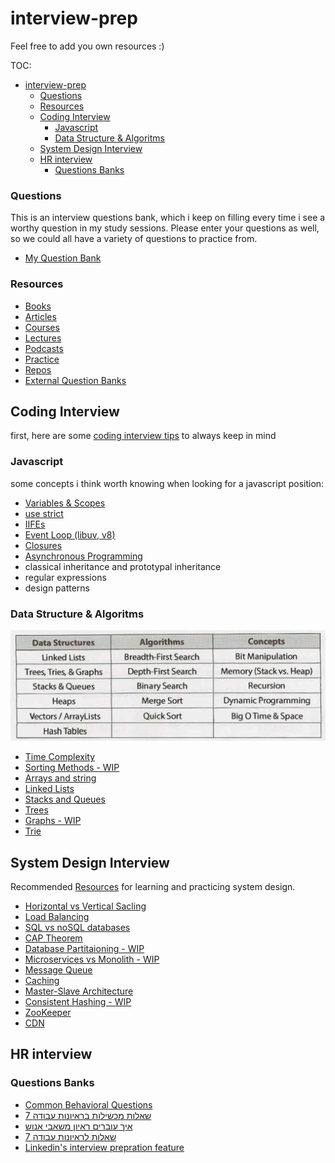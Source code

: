 # interview-prep

Feel free to add you own resources :)

TOC:

- [interview-prep](#interview-prep)
    - [Questions](#questions)
    - [Resources](#resources)
  - [Coding Interview](#coding-interview)
    - [Javascript](#javascript)
    - [Data Structure \& Algoritms](#data-structure--algoritms)
  - [System Design Interview](#system-design-interview)
  - [HR interview](#hr-interview)
    - [Questions Banks](#questions-banks)

### Questions

This is an interview questions bank, which i keep on filling every time i see a worthy question in my study sessions.
Please enter your questions as well, so we could all have a variety of questions to practice from.

- [My Question Bank](question-bank/index.md)

### Resources

- [Books](resources/books.md)
- [Articles](resources/articles.md)
- [Courses](resources/courses.md)
- [Lectures](resources/lectures.md)
- [Podcasts](resources/podcasts.md)
- [Practice](resources/practice.md)
- [Repos](resources/repos.md)
- [External Question Banks](resources/question-banks.md)

## Coding Interview

first, here are some [coding interview tips](coding/coding-questions-tips.md) to always keep in mind

### Javascript

some concepts i think worth knowing when looking for a javascript position:

- [Variables & Scopes](coding/javascript/variables.md)
- [use strict](coding/javascript/strict-mode.md)
- [IIFEs](coding/javascript/IIFE.md)
- [Event Loop (libuv, v8)](coding/javascript/event-loop.md)
- [Closures](coding/javascript/closures.md)
- [Asynchronous Programming](coding/javascript/async-programming.md)
- classical inheritance and prototypal inheritance
- regular expressions
- design patterns

### Data Structure & Algoritms

![list of topics](./assets/topics-cracking.png)

- [Time Complexity](coding/data-structures/Time-Complexity.md)
- [Sorting Methods - WIP](coding/data-structures/Sorting-Methods.md)
- [Arrays and string](coding/data-structures/Arrays-and-Strings.md)
- [Linked Lists](coding/data-structures/Linked-lists.md)
- [Stacks and Queues](coding/data-structures/Stacks-and-Queues.md)
- [Trees](coding/data-structures/Trees.md)
- [Graphs - WIP](coding/data-structures/Graphs.md)
- [Trie](coding/data-structures/Trie.md)

## System Design Interview

Recommended [Resources](system-design/Resources.md) for learning and practicing system design.

- [Horizontal vs Vertical Sacling](system-design/Scaling.md)
- [Load Balancing](system-design/Load-Balancing.md)
- [SQL vs noSQL databases](system-design/Databases.md)
- [CAP Theorem](system-design/cap-theorem.md)
- [Database Partitaioning - WIP](system-design/Sharding.md)
- [Microservices vs Monolith - WIP](system-design/Microservices.md)
- [Message Queue](system-design/Message-Queue.md)
- [Caching](system-design/Caching.md)
- [Master-Slave Architecture](system-design/master-slave.md)
- [Consistent Hashing - WIP](system-design/consistent-hashing.md)
- [ZooKeeper](system-design/ZooKeeper.md)
- [CDN](system-design/cdn.md)

## HR interview

### Questions Banks

- [Common Behavioral Questions](https://yangshun.github.io/tech-interview-handbook/behavioral-questions/)
- [7 שאלות מכשילות בראיונות עבודה](https://bit.ly/35LmdcE)
- [איך עוברים ראיון משאבי אנוש](https://www.dialog.co.il/new-world/work-search/blogs/hr-interview-part-1/)
- [7 שאלות לראיונות עבודה](https://bit.ly/2YR9TGb)
- [Linkedin's interview prepration feature](<https://www.linkedin.com/interview-prep/assessments/urn:li:fs_assessment:(1,a)/question/urn:li:fs_assessmentQuestion:(10011,aq11)/>)

